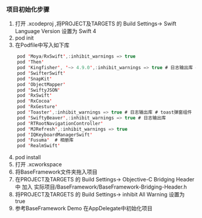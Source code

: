 ### 项目初始化步骤
1. 打开 .xcodeproj ,将PROJECT及TARGETS 的  Build Settings-> Swift Language Version 设置为 Swift 4
2. pod init 
3. 在Podfile中写入如下库
```swift
    pod 'Moya/RxSwift',:inhibit_warnings => true
    pod 'Then'
    pod 'Kingfisher', '~> 4.9.0',:inhibit_warnings => true # 日志输出库 #图片加载
    pod 'SwifterSwift'
    pod 'SnapKit'
    pod 'ObjectMapper'
    pod 'SwiftyJSON'
    pod 'RxSwift'
    pod 'RxCocoa'
    pod 'RxGesture'
    pod 'Toaster',:inhibit_warnings => true # 日志输出库 # toast弹窗组件
    pod 'SwiftyBeaver',:inhibit_warnings => true # 日志输出库
    pod 'RTRootNavigationController'
    pod 'MJRefresh',:inhibit_warnings => true
    pod 'IQKeyboardManagerSwift'
    pod 'Fusuma'  # 相册库
    pod 'RealmSwift'
```
4. pod install
5. 打开 .xcworkspace
6. 将BaseFramework文件夹拖入项目
7. 在PROJECT及TARGETS 的  Build Settings-> Objective-C Bridging Header 中 加入   实际项目/BaseFramework/BaseFramework-Bridging-Header.h
8. 将PROJECT及TARGETS 的  Build Settings-> inhibit All Warning 设置为 true
9. 参考BaseFramework Demo 在AppDelegate中初始化项目
